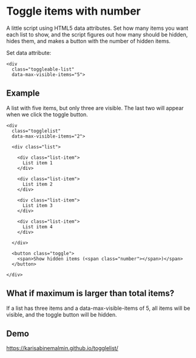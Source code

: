 # Toggle items with number

A little script using HTML5 data attributes. Set how many items you want each list to show, and the script figures out how many should be hidden, hides them, and makes a button with the number of hidden items.

Set data attribute:
```
<div
  class="toggleable-list"
  data-max-visible-items="5">
```


## Example

A list with five items, but only three are visible. The last two will appear when we click the toggle button.

```
<div
  class="togglelist"
  data-max-visible-items="2">

  <div class="list">

    <div class="list-item">
      List item 1
    </div>

    <div class="list-item">
      List item 2
    </div>

    <div class="list-item">
      List item 3
    </div>

    <div class="list-item">
      List item 4
    </div>

  </div>

  <button class="toggle">
    <span>Show hidden items (<span class="number"></span>)</span>
  </button>

</div>
```


## What if maximum is larger than total items?

If a list has three items and a data-max-visible-items of 5, all items will be visible, and the toggle button will be hidden.

## Demo
https://karisabinemalmin.github.io/togglelist/
